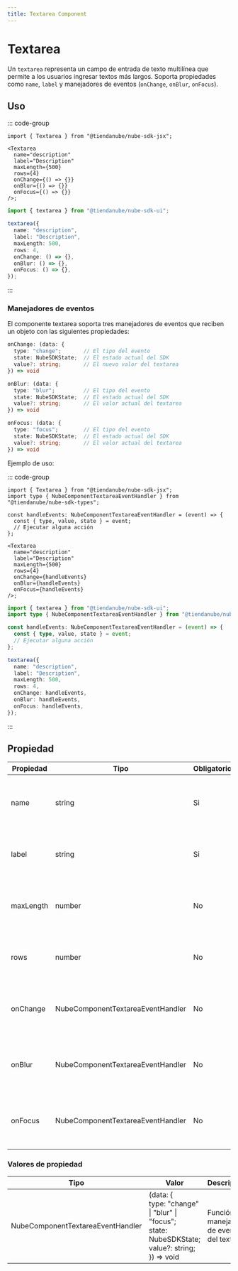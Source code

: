```yaml
---
title: Textarea Component
---
```


# Textarea

Un `textarea` representa un campo de entrada de texto multilínea que permite a los usuarios ingresar textos más largos.
Soporta propiedades como `name`, `label` y manejadores de eventos (`onChange`, `onBlur`, `onFocus`).

## Uso

::: code-group

```tsx [JSX]
import { Textarea } from "@tiendanube/nube-sdk-jsx";

<Textarea
  name="description"
  label="Description"
  maxLength={500}
  rows={4}
  onChange={() => {}}
  onBlur={() => {}}
  onFocus={() => {}}
/>;
```

```typescript [Declarative]
import { textarea } from "@tiendanube/nube-sdk-ui";

textarea({
  name: "description",
  label: "Description",
  maxLength: 500,
  rows: 4,
  onChange: () => {},
  onBlur: () => {},
  onFocus: () => {},
});
```

:::

### Manejadores de eventos

El componente textarea soporta tres manejadores de eventos que reciben un objeto con las siguientes propiedades:

```typescript
onChange: (data: {
  type: "change";       // El tipo del evento
  state: NubeSDKState;  // El estado actual del SDK
  value?: string;       // El nuevo valor del textarea
}) => void

onBlur: (data: {
  type: "blur";         // El tipo del evento
  state: NubeSDKState;  // El estado actual del SDK
  value?: string;       // El valor actual del textarea
}) => void

onFocus: (data: {
  type: "focus";        // El tipo del evento
  state: NubeSDKState;  // El estado actual del SDK
  value?: string;       // El valor actual del textarea
}) => void
```

Ejemplo de uso:

::: code-group

```tsx [JSX]
import { Textarea } from "@tiendanube/nube-sdk-jsx";
import type { NubeComponentTextareaEventHandler } from "@tiendanube/nube-sdk-types";

const handleEvents: NubeComponentTextareaEventHandler = (event) => {
  const { type, value, state } = event;
  // Ejecutar alguna acción
};

<Textarea
  name="description"
  label="Description"
  maxLength={500}
  rows={4}
  onChange={handleEvents}
  onBlur={handleEvents}
  onFocus={handleEvents}
/>;
```

```typescript [Declarative]
import { textarea } from "@tiendanube/nube-sdk-ui";
import type { NubeComponentTextareaEventHandler } from "@tiendanube/nube-sdk-types";

const handleEvents: NubeComponentTextareaEventHandler = (event) => {
  const { type, value, state } = event;
  // Ejecutar alguna acción
};

textarea({
  name: "description",
  label: "Description",
  maxLength: 500,
  rows: 4,
  onChange: handleEvents,
  onBlur: handleEvents,
  onFocus: handleEvents,
});
```

:::

## Propiedad

| Propiedad  | Tipo                              | Obligatorio | Descripción                                                      |
| ---------- | --------------------------------- | ----------- | ---------------------------------------------------------------- |
| name       | string                            | Si          | El nombre del textarea, usado para identificarlo en formularios. |
| label      | string                            | Si          | El texto de la etiqueta mostrado encima del textarea.            |
| maxLength  | number                            | No          | El número máximo de caracteres permitidos en el textarea.        |
| rows       | number                            | No          | El número de líneas de texto visibles en el textarea.            |
| onChange   | NubeComponentTextareaEventHandler | No          | Función llamada cuando el valor del textarea cambia.             |
| onBlur     | NubeComponentTextareaEventHandler | No          | Función llamada cuando el textarea pierde el foco.               |
| onFocus    | NubeComponentTextareaEventHandler | No          | Función llamada cuando el textarea recibe el foco.               |

### Valores de propiedad

| Tipo                              | Valor                                                                                                         | Descripción                                 |
| --------------------------------- | ------------------------------------------------------------------------------------------------------------- | ------------------------------------------- |
| NubeComponentTextareaEventHandler | (data: {<br/>type: "change" \| "blur" \| "focus";<br/>state: NubeSDKState;<br/>value?: string;<br/>}) => void | Función manejadora de eventos del textarea. |
